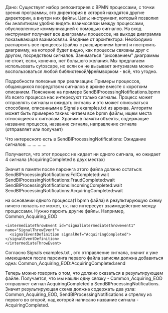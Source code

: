 Дано:
Существует набор репозиториев с BPMN процессами, с точки зрения программы, это директория в которой находятся другие директории, а внутри них файлы.
Цель: инструмент, который позволил бы аналитикам удобно видеть взаимосвязи между процессами, обусловленные коммуникацией с помощью сигналов. На вход инструмент получает все диаграммы процессов, на выходе диаграмма показывающая взаимосвязи.
Вводные от архитектора:
Необходимо распарсить все процессы (файлы с расширением bpmn) и построить диаграмму, на которой будет видно, как процессы связаны друг с другом, посредством сигналов.
Заниматься "рисованием" диаграммы не стоит, если, конечно, нет большого желания. Мы предлагаем использовать cytoscape, но если он не вызывает энтузиазма можно воспользоваться любой библиотекой/фреймворком - всё, что угодно.

Подробности полезные при реализации:
Примеры процессов, общающихся посредством сигналов в архиве вместе с коротким описанием.
Пояснение на примере SendBIProcessingNotifications.bpmn
Из всего процесса нас интересуют только сигналы. Процесс может отправлять сигналы и ожидать сигналы и это может описываться способами, описанными в Signals examples.txt из архива.
Алгоритм может быть примерно таким: читаем все bpmn файлы, ищем места относящиеся к сигналам. Храним в памяти объекты, содержащие название процесса, название сигнала, направление сигнала (отправляет или получает)

Что интересного есть в  SendBIProcessingNotifications:
Ожидание сигналов:
<intermediateCatchEvent id="signalintermediatecatchevent1" name="SignalCatchEvent">
    <signalEventDefinition signalRef="FdlCompleted"></signalEventDefinition>
</intermediateCatchEvent>
...
<intermediateCatchEvent id="signalintermediatecatchevent2" name="SignalCatchEvent">
    <signalEventDefinition signalRef="FraudCompleted"></signalEventDefinition>
</intermediateCatchEvent>
...
<intermediateCatchEvent id="signalintermediatecatchevent3" name="SignalCatchEvent">
    <signalEventDefinition signalRef="IncomingCompleted"></signalEventDefinition>
</intermediateCatchEvent>
...
<intermediateCatchEvent id="signalintermediatecatchevent4" name="SignalCatchEvent">
    <signalEventDefinition signalRef="AcquiringCompleted"></signalEventDefinition>
</intermediateCatchEvent>
...
<boundaryEvent id="boundarysignal1" name="Signal" attachedToRef="usertask1" cancelActivity="true">
    <signalEventDefinition signalRef="AcquiringCompleted"></signalEventDefinition>
</boundaryEvent>

Получается, что этот процесс не кидает ни одного сигнала, но ожидает 4 сигнала (AcquiringCompleted в двух местах)

Значит в памяти после парсинга этого файла должно остаться:
SendBIProcessingNotifications:FdlCompleted:wait
SendBIProcessingNotifications:FraudCompleted:wait
SendBIProcessingNotifications:IncomingCompleted:wait
SendBIProcessingNotifications:AcquiringCompleted:wait

на основании одного процесса(1 bpmn файла) в результирующую схему ничего попасть не может, т.к. нас интересует взаимодействие между процессами. Нужно парсить другие файлы. Например, Common_Acquiring_EOD

    <intermediateThrowEvent id="signalintermediatethrowevent1" name="SignalThrowEvent">
      <signalEventDefinition signalRef="AcquiringCompleted"></signalEventDefinition>
    </intermediateThrowEvent>

Согласно Signals examples.txt , это отправление сигнала, значит к уже имеющимся после парсинга первого файла записям должна добавиться одна:
Common_Acquiring_EOD:AcquiringCompleted:send

Теперь можно говорить о том, что должно оказаться в результирующем файле. Получается, что мы нашли одну связку - Common_Acquiring_EOD отправляет сигнал AcquiringCompleted в  SendBIProcessingNotifications. Значит результирующая схема должна содержать два узла: Common_Acquiring_EOD, SendBIProcessingNotifications и стрелку из первого во второй, над которой написано название сигнала -  AcquiringCompleted.

